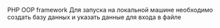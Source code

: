 PHP OOP framework 
Для запуска на локальной машине необходимо создать базу данных и указать данные для входа в файле 

 
